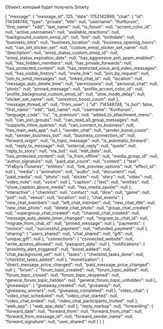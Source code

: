 Объект, который будет получать Smarty

{
  "message": {
    "message_id": 125,
    "date": 1752142899,
    "chat": {
      "id": 714348748,
      "type": "private",
      "title": null,
      "username": "KurKurum",
      "first_name": "xdd",
      "last_name": null,
      "is_forum": null,
      "accent_color_id": null,
      "active_usernames": null,
      "available_reactions": null,
      "background_custom_emoji_id": null,
      "bio": null,
      "birthdate": null,
      "business_intro": null,
      "business_location": null,
      "business_opening_hours": null,
      "can_set_sticker_set": null,
      "custom_emoji_sticker_set_name": null,
      "description": null,
      "emoji_status_custom_emoji_id": null,
      "emoji_status_expiration_date": null,
      "has_aggressive_anti_spam_enabled": null,
      "has_hidden_members": null,
      "has_private_forwards": null,
      "has_protected_content": null,
      "has_restricted_voice_and_video_messages": null,
      "has_visible_history": null,
      "invite_link": null,
      "join_by_request": null,
      "join_to_send_messages": null,
      "linked_chat_id": null,
      "location": null,
      "message_auto_delete_time": null,
      "permissions": null,
      "personal_chat": null,
      "photo": null,
      "pinned_message": null,
      "profile_accent_color_id": null,
      "profile_background_custom_emoji_id": null,
      "slow_mode_delay": null,
      "sticker_set_name": null,
      "unrestrict_boost_count": null
    },
    "message_thread_id": null,
    "from_user": {
      "id": 714348748,
      "is_bot": false,
      "first_name": "xdd",
      "last_name": null,
      "username": "KurKurum",
      "language_code": "ru",
      "is_premium": null,
      "added_to_attachment_menu": null,
      "can_join_groups": null,
      "can_read_all_group_messages": null,
      "supports_inline_queries": null,
      "can_connect_to_business": null,
      "has_main_web_app": null
    },
    "sender_chat": null,
    "sender_boost_count": null,
    "sender_business_bot": null,
    "business_connection_id": null,
    "forward_origin": null,
    "is_topic_message": null,
    "is_automatic_forward": null,
    "reply_to_message": null,
    "external_reply": null,
    "quote": null,
    "reply_to_story": null,
    "via_bot": null,
    "edit_date": null,
    "has_protected_content": null,
    "is_from_offline": null,
    "media_group_id": null,
    "author_signature": null,
    "paid_star_count": null,
    "content": {
      "text": "УгаБуга Политех",
      "entities": null,
      "link_preview_options": null,
      "effect_id": null
    },
    "media": {
      "animation": null,
      "audio": null,
      "document": null,
      "paid_media": null,
      "photo": null,
      "sticker": null,
      "story": null,
      "video": null,
      "video_note": null,
      "voice": null
    },
    "caption": {
      "text": null,
      "entities": null,
      "show_caption_above_media": null,
      "has_media_spoiler": null
    },
    "interactive": {
      "checklist": null,
      "contact": null,
      "dice": null,
      "game": null,
      "poll": null,
      "venue": null,
      "location": null
    },
    "chat_events": {
      "new_chat_members": null,
      "left_chat_member": null,
      "new_chat_title": null,
      "new_chat_photo": null,
      "delete_chat_photo": null,
      "group_chat_created": null,
      "supergroup_chat_created": null,
      "channel_chat_created": null,
      "message_auto_delete_timer_changed": null,
      "migrate_to_chat_id": null,
      "migrate_from_chat_id": null,
      "pinned_message": null
    },
    "payments": {
      "invoice": null,
      "successful_payment": null,
      "refunded_payment": null
    },
    "sharing": {
      "users_shared": null,
      "chat_shared": null,
      "gift": null,
      "unique_gift": null
    },
    "connections": {
      "connected_website": null,
      "write_access_allowed": null,
      "passport_data": null
    },
    "notifications": {
      "proximity_alert_triggered": null,
      "boost_added": null,
      "chat_background_set": null
    },
    "tasks": {
      "checklist_tasks_done": null,
      "checklist_tasks_added": null
    },
    "monetization": {
      "direct_message_price_changed": null,
      "paid_message_price_changed": null
    },
    "forum": {
      "forum_topic_created": null,
      "forum_topic_edited": null,
      "forum_topic_closed": null,
      "forum_topic_reopened": null,
      "general_forum_topic_hidden": null,
      "general_forum_topic_unhidden": null
    },
    "giveaways": {
      "giveaway_created": null,
      "giveaway": null,
      "giveaway_winners": null,
      "giveaway_completed": null
    },
    "video_chat": {
      "video_chat_scheduled": null,
      "video_chat_started": null,
      "video_chat_ended": null,
      "video_chat_participants_invited": null
    },
    "web_app": {
      "web_app_data": null
    },
    "reply_markup": null,
    "forwarding": {
      "forward_date": null,
      "forward_from": null,
      "forward_from_chat": null,
      "forward_from_message_id": null,
      "forward_sender_name": null,
      "forward_signature": null,
      "user_shared": null
    }
  }
}
